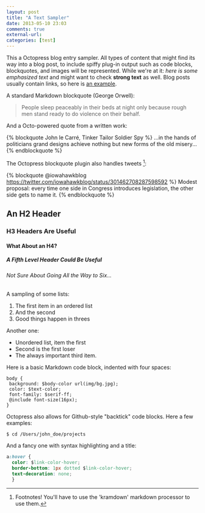 ```yaml
---
layout: post  
title: "A Text Sampler"  
date: 2013-05-10 23:03  
comments: true  
external-url:  
categories: [test]  
---
```



This a Octopress blog entry sampler. All types of content that might find its way into a blog post, to include spiffy plug-in output such as code blocks, blockquotes, and images will be represented. While we're at it: *here is some emphasized text* and might want to check **strong text** as well. Blog posts usually contain links, so here is [an example][1].

A standard Markdown blockquote (George Orwell):

> People sleep peaceably in their beds at night only because rough men stand ready to do violence on their behalf.

And a Octo-powered quote from a written work:

{% blockquote John le Carré, Tinker Tailor Soldier Spy %}
...in the hands of politicians grand designs achieve nothing but new forms of the old misery...
{% endblockquote %} 

The Octopress blockquote plugin also handles tweets [^1]:

{% blockquote @iowahawkblog https://twitter.com/iowahawkblog/status/301462708287598592 %}
Modest proposal: every time one side in Congress introduces legislation, the other side gets to name it.
{% endblockquote %}


## An H2 Header ##
  
### H3 Headers Are Useful ###

#### What About an H4? ####

##### A Fifth Level Header Could Be Useful #####

###### Not Sure About Going All the Way to Six... ######


A sampling of some lists:

1. The first item in an ordered list
2. And the second
3. Good things happen in threes

Another one:

- Unordered list, item the first
- Second is the first loser
- The always important third item.

Here is a basic Markdown code block, indented with four spaces:

	body {
	 background: $body-color url(img/bg.jpg);
	 color: $text-color;
	 font-family: $serif-ff;
	 @include font-size(16px);
	}

Octopress also allows for Github-style "backtick" code blocks. Here a few examples:

```
$ cd /Users/john_doe/projects
```

And a fancy one with syntax highlighting and a title:

``` css Sass Variables
a:hover {
  color: $link-color-hover;
  border-bottom: 1px dotted $link-color-hover;
  text-decoration: none;
  }
```





[^1]: Footnotes! You'll have to use the 'kramdown' markdown processor to use them.

[1]: http://www.cnn.com
